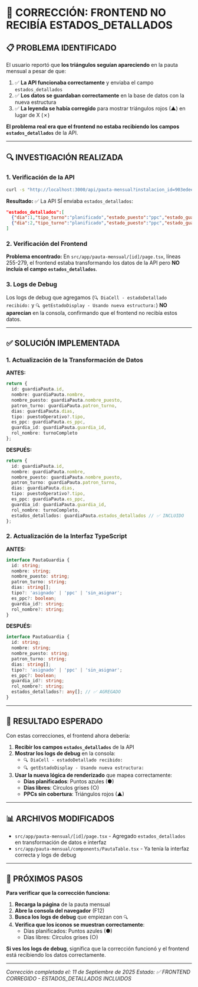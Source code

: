 # 🔧 CORRECCIÓN: FRONTEND NO RECIBÍA ESTADOS_DETALLADOS

## 📋 **PROBLEMA IDENTIFICADO**

El usuario reportó que **los triángulos seguían apareciendo** en la pauta mensual a pesar de que:

1. ✅ **La API funcionaba correctamente** y enviaba el campo `estados_detallados`
2. ✅ **Los datos se guardaban correctamente** en la base de datos con la nueva estructura
3. ✅ **La leyenda se había corregido** para mostrar triángulos rojos (▲) en lugar de X (✗)

**El problema real era que el frontend no estaba recibiendo los campos `estados_detallados`** de la API.

---

## 🔍 **INVESTIGACIÓN REALIZADA**

### **1. Verificación de la API**
```bash
curl -s "http://localhost:3000/api/pauta-mensual?instalacion_id=903edee6-6964-42b8-bcc4-14d23d4bbe1b&anio=2025&mes=9"
```

**Resultado:** ✅ La API SÍ enviaba `estados_detallados`:
```json
"estados_detallados":[
  {"dia":1,"tipo_turno":"planificado","estado_puesto":"ppc","estado_guardia":null,"tipo_cobertura":"sin_cobertura","guardia_trabajo_id":null},
  {"dia":2,"tipo_turno":"planificado","estado_puesto":"ppc","estado_guardia":null,"tipo_cobertura":"sin_cobertura","guardia_trabajo_id":null}
]
```

### **2. Verificación del Frontend**
**Problema encontrado:** En `src/app/pauta-mensual/[id]/page.tsx`, líneas 255-279, el frontend estaba transformando los datos de la API pero **NO incluía el campo `estados_detallados`**.

### **3. Logs de Debug**
Los logs de debug que agregamos (`🔍 DiaCell - estadoDetallado recibido:` y `🔍 getEstadoDisplay - Usando nueva estructura:`) **NO aparecían** en la consola, confirmando que el frontend no recibía estos datos.

---

## ✅ **SOLUCIÓN IMPLEMENTADA**

### **1. Actualización de la Transformación de Datos**

**ANTES:**
```typescript
return {
  id: guardiaPauta.id,
  nombre: guardiaPauta.nombre,
  nombre_puesto: guardiaPauta.nombre_puesto,
  patron_turno: guardiaPauta.patron_turno,
  dias: guardiaPauta.dias,
  tipo: puestoOperativo?.tipo,
  es_ppc: guardiaPauta.es_ppc,
  guardia_id: guardiaPauta.guardia_id,
  rol_nombre: turnoCompleto
};
```

**DESPUÉS:**
```typescript
return {
  id: guardiaPauta.id,
  nombre: guardiaPauta.nombre,
  nombre_puesto: guardiaPauta.nombre_puesto,
  patron_turno: guardiaPauta.patron_turno,
  dias: guardiaPauta.dias,
  tipo: puestoOperativo?.tipo,
  es_ppc: guardiaPauta.es_ppc,
  guardia_id: guardiaPauta.guardia_id,
  rol_nombre: turnoCompleto,
  estados_detallados: guardiaPauta.estados_detallados // ✅ INCLUIDO
};
```

### **2. Actualización de la Interfaz TypeScript**

**ANTES:**
```typescript
interface PautaGuardia {
  id: string;
  nombre: string;
  nombre_puesto: string;
  patron_turno: string;
  dias: string[];
  tipo?: 'asignado' | 'ppc' | 'sin_asignar';
  es_ppc?: boolean;
  guardia_id?: string;
  rol_nombre?: string;
}
```

**DESPUÉS:**
```typescript
interface PautaGuardia {
  id: string;
  nombre: string;
  nombre_puesto: string;
  patron_turno: string;
  dias: string[];
  tipo?: 'asignado' | 'ppc' | 'sin_asignar';
  es_ppc?: boolean;
  guardia_id?: string;
  rol_nombre?: string;
  estados_detallados?: any[]; // ✅ AGREGADO
}
```

---

## 🎯 **RESULTADO ESPERADO**

Con estas correcciones, el frontend ahora debería:

1. **Recibir los campos `estados_detallados`** de la API
2. **Mostrar los logs de debug** en la consola:
   - `🔍 DiaCell - estadoDetallado recibido:`
   - `🔍 getEstadoDisplay - Usando nueva estructura:`
3. **Usar la nueva lógica de renderizado** que mapea correctamente:
   - **Días planificados**: Puntos azules (●)
   - **Días libres**: Círculos grises (○)
   - **PPCs sin cobertura**: Triángulos rojos (▲)

---

## 📊 **ARCHIVOS MODIFICADOS**

- `src/app/pauta-mensual/[id]/page.tsx` - Agregado `estados_detallados` en transformación de datos e interfaz
- `src/app/pauta-mensual/components/PautaTable.tsx` - Ya tenía la interfaz correcta y logs de debug

---

## 🚀 **PRÓXIMOS PASOS**

**Para verificar que la corrección funciona:**

1. **Recarga la página** de la pauta mensual
2. **Abre la consola del navegador** (F12)
3. **Busca los logs de debug** que empiezan con `🔍`
4. **Verifica que los iconos se muestran correctamente**:
   - Días planificados: Puntos azules (●)
   - Días libres: Círculos grises (○)

**Si ves los logs de debug**, significa que la corrección funcionó y el frontend está recibiendo los datos correctamente.

---

*Corrección completada el: 11 de Septiembre de 2025*
*Estado: ✅ FRONTEND CORREGIDO - ESTADOS_DETALLADOS INCLUIDOS*
